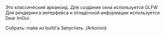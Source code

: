 Это классический арканоид.
Для создание окна используется GLFW
Для рендеринга интерфейса и отладочной информации используется Dear ImGui

Собрать: make из build'a
Запустить ./Arkonoid
